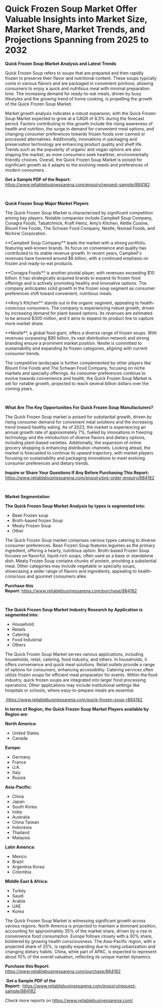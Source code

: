 <p><h1>Quick Frozen Soup Market Offer Valuable Insights into Market Size, Market Share, Market Trends, and Projections Spanning from 2025 to 2032</h1></p><p><strong>Quick Frozen Soup Market Analysis and Latest Trends</strong></p>
<p><p>Quick Frozen Soup refers to soups that are prepared and then rapidly frozen to preserve their flavor and nutritional content. These soups typically come in various flavors and are packaged in convenient portions, allowing consumers to enjoy a quick and nutritious meal with minimal preparation time. The increasing demand for ready-to-eat meals, driven by busy lifestyles and the growing trend of home cooking, is propelling the growth of the Quick Frozen Soup Market.</p><p>Market growth analysis indicates a robust expansion, with the Quick Frozen Soup Market expected to grow at a CAGR of 8.3% during the forecast period. Factors contributing to this growth include the rising awareness of health and nutrition, the surge in demand for convenient meal options, and changing consumer preferences towards frozen foods over canned or processed alternatives. Additionally, innovations in packaging and preservation technology are enhancing product quality and shelf life. Trends such as the popularity of organic and vegan options are also shaping the market, as more consumers seek healthier, environmentally friendly choices. Overall, the Quick Frozen Soup Market is poised for significant growth as it adapts to the evolving needs and preferences of modern consumers.</p></p>
<p><strong>Get a Sample PDF of the Report:&nbsp;</strong> <a href="https://www.reliablebusinessarena.com/enquiry/request-sample/884182?utm_campaign=2120&utm_medium=2&utm_source=Github&utm_content=ia&utm_term=15022025&utm_id=quick-frozen-soup">https://www.reliablebusinessarena.com/enquiry/request-sample/884182</a></p>
<p>&nbsp;</p>
<p><strong>Quick Frozen Soup Major Market Players</strong></p>
<p><p>The Quick Frozen Soup Market is characterized by significant competition among key players. Notable companies include Campbell Soup Company, Conagra Foods, Tabatchnick, Kraft Heinz, Amy’s Kitchen, Kettle Cuisine, Blount Fine Foods, The Schwan Food Company, Nestle, Nomad Foods, and Nichirei Corporation.</p><p>**Campbell Soup Company** leads the market with a strong portfolio, featuring well-known brands. Its focus on convenience and quality has contributed to its stable revenue growth. In recent years, Campbell's revenues have hovered around $8 billion, with a continued emphasis on frozen and ready-to-eat products.</p><p>**Conagra Foods** is another pivotal player, with revenues exceeding $10 billion. It has strategically acquired brands to expand its frozen food offerings and is actively promoting healthy and innovative options. The company anticipates solid growth in the frozen soup segment as consumer preferences shift toward convenient, nutritious meals.</p><p>**Amy’s Kitchen** stands out in the organic segment, appealing to health-conscious consumers. The company is experiencing robust growth, driven by increasing demand for plant-based options. Its revenues are estimated to be around $300 million, and it aims to expand its product line to capture more market share.</p><p>**Nestle**, a global food giant, offers a diverse range of frozen soups. With revenues surpassing $90 billion, its vast distribution network and strong branding ensure a prominent market position. Nestle is committed to sustainability and expanding its frozen categories, aligning with current consumer trends.</p><p>The competitive landscape is further complemented by other players like Blount Fine Foods and The Schwan Food Company, focusing on niche markets and specialty offerings. As consumer preferences continue to evolve towards convenience and health, the Quick Frozen Soup Market is set for notable growth, projected to reach several billion dollars over the coming years.</p></p>
<p>&nbsp;</p>
<p><strong>What Are The Key Opportunities For Quick Frozen Soup Manufacturers?</strong></p>
<p><p>The Quick Frozen Soup market is poised for substantial growth, driven by rising consumer demand for convenient meal solutions and the increasing trend toward healthy eating. As of 2023, the market is experiencing an annual growth rate of approximately 7%, fueled by innovations in freezing technology and the introduction of diverse flavors and dietary options, including plant-based varieties. Additionally, the expansion of online grocery shopping is enhancing distribution channels. Looking ahead, the market is forecasted to continue its upward trajectory, with market players focusing on sustainability and packaging innovations to meet evolving consumer preferences and dietary trends.</p></p>
<p><strong>Inquire or Share Your Questions If Any Before Purchasing This Report:</strong> <a href="https://www.reliablebusinessarena.com/enquiry/pre-order-enquiry/884182?utm_campaign=2120&utm_medium=2&utm_source=Github&utm_content=ia&utm_term=15022025&utm_id=quick-frozen-soup">https://www.reliablebusinessarena.com/enquiry/pre-order-enquiry/884182</a></p>
<p>&nbsp;</p>
<p><strong>Market Segmentation</strong></p>
<p><strong>The Quick Frozen Soup Market Analysis by types is segmented into:</strong></p>
<p><ul><li>Bean Frozen soup</li><li>Broth-based frozen Soup</li><li>Meaty Frozen Soup</li><li>Other</li></ul></p>
<p><p>The Quick Frozen Soup market comprises various types catering to diverse consumer preferences. Bean Frozen Soup features legumes as the primary ingredient, offering a hearty, nutritious option. Broth-based Frozen Soup focuses on flavorful, liquid-rich soups, often used as a base or standalone dish. Meaty Frozen Soup contains chunks of protein, providing a substantial meal. Other categories may include vegetable or specialty soups, showcasing a wider range of flavors and ingredients, appealing to health-conscious and gourmet consumers alike.</p></p>
<p><strong>Purchase this Report:&nbsp;</strong><a href="https://www.reliablebusinessarena.com/purchase/884182?utm_campaign=2120&utm_medium=2&utm_source=Github&utm_content=ia&utm_term=15022025&utm_id=quick-frozen-soup">https://www.reliablebusinessarena.com/purchase/884182</a></p>
<p>&nbsp;</p>
<p><strong>The Quick Frozen Soup Market Industry Research by Application is segmented into:</strong></p>
<p><ul><li>Household</li><li>Retails</li><li>Catering</li><li>Food Industrial</li><li>Others</li></ul></p>
<p><p>The Quick Frozen Soup Market serves various applications, including households, retail, catering, food industry, and others. In households, it offers convenience and quick meal solutions. Retail outlets provide a range of options for consumers, enhancing accessibility. Catering services often utilize frozen soups for efficient meal preparation for events. Within the food industry, quick frozen soups are integrated into larger food processing operations. Other applications may include institutional settings like hospitals or schools, where easy-to-prepare meals are essential.</p></p>
<p><a href="https://www.reliablebusinessarena.com/quick-frozen-soup-r884182?utm_campaign=2120&utm_medium=2&utm_source=Github&utm_content=ia&utm_term=15022025&utm_id=quick-frozen-soup">&nbsp;https://www.reliablebusinessarena.com/quick-frozen-soup-r884182</a></p>
<p><strong>In terms of Region, the Quick Frozen Soup Market Players available by Region are:</strong></p>
<p>
    <p> <strong> North America: </strong>
        <ul>
            <li>United States</li>
            <li>Canada</li>
        </ul>
        </p> 
    <p> <strong> Europe: </strong>
        <ul>
            <li>Germany</li>
            <li>France</li>
            <li>U.K.</li>
            <li>Italy</li>
            <li>Russia</li>
        </ul>
        </p> 
    <p> <strong> Asia-Pacific: </strong>
        <ul>
            <li>China</li>
            <li>Japan</li>
            <li>South Korea</li>
            <li>India</li>
            <li>Australia</li>
            <li>China Taiwan</li>
            <li>Indonesia</li>
            <li>Thailand</li>
            <li>Malaysia</li>
        </ul>
        </p> 
    <p> <strong> Latin America: </strong>
        <ul>
            <li>Mexico</li>
            <li>Brazil</li>
            <li>Argentina Korea</li>
            <li>Colombia</li>
        </ul>
        </p> 
    <p> <strong> Middle East & Africa: </strong>
        <ul>
            <li>Turkey</li>
            <li>Saudi</li>
            <li>Arabia</li>
            <li>UAE</li>
            <li>Korea</li>
        </ul>
    </p>
    </p>
<p><p>The Quick Frozen Soup Market is witnessing significant growth across various regions. North America is projected to maintain a dominant position, accounting for approximately 35% of the market share, driven by a rise in convenience food consumption. Europe follows closely with a 30% share, bolstered by growing health consciousness. The Asia-Pacific region, with a projected share of 25%, is rapidly expanding due to rising urbanization and changing dietary habits. China, while part of APAC, is expected to represent about 10% of the overall valuation, reflecting its unique market dynamics.</p></p>
<p><strong>Purchase this Report: </strong><a href="https://www.reliablebusinessarena.com/purchase/884182?utm_campaign=2120&utm_medium=2&utm_source=Github&utm_content=ia&utm_term=15022025&utm_id=quick-frozen-soup">https://www.reliablebusinessarena.com/purchase/884182</a></p>
<p>&nbsp;<strong>Get a Sample PDF of the Report:&nbsp;&nbsp;</strong><a href="https://www.reliablebusinessarena.com/enquiry/request-sample/884182?utm_campaign=2120&utm_medium=2&utm_source=Github&utm_content=ia&utm_term=15022025&utm_id=quick-frozen-soup">https://www.reliablebusinessarena.com/enquiry/request-sample/884182</a></p>
<p><strong></strong></p>
<p>Check more reports on <a href="https://www.reliablebusinessarena.com/?utm_campaign=2120&utm_medium=2&utm_source=Github&utm_content=ia&utm_term=15022025&utm_id=quick-frozen-soup">https://www.reliablebusinessarena.com/</a></p>